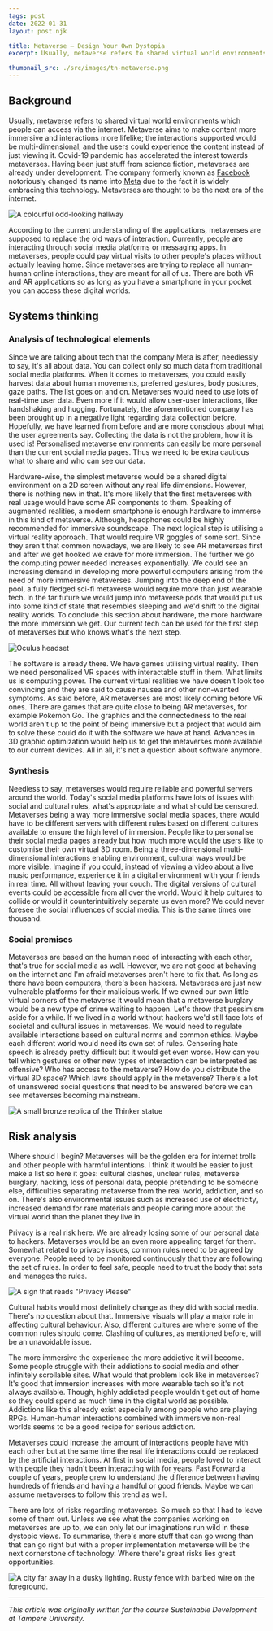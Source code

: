 ```yaml
--- 
tags: post
date: 2022-01-31
layout: post.njk

title: Metaverse — Design Your Own Dystopia
excerpt: Usually, metaverse refers to shared virtual world environments which people can access via the internet. Metaverse aims to make content more immersive and interactions more lifelike; the interactions supported would be multi-dimensional, and the users could experience the content instead of just viewing it.

thumbnail_src: ./src/images/tn-metaverse.png
---
```


## Background

Usually, [metaverse](https://en.wikipedia.org/wiki/Metaverse) refers to shared virtual world environments which people can access via the internet. Metaverse aims to make content more immersive and interactions more lifelike; the interactions supported would be multi-dimensional, and the users could experience the content instead of just viewing it. Covid-19 pandemic has accelerated the interest towards metaverses. Having been just stuff from science fiction, metaverses are already under development. The company formerly known as [Facebook](http://fb.com/) notoriously changed its name into [Meta](https://about.facebook.com/meta/) due to the fact it is widely embracing this technology. Metaverses are thought to be the next era of the internet.

![A colourful odd-looking hallway](https://miro.medium.com/v2/resize:fit:720/format:webp/0*JvKdudGQZD-ONSUM "Photo by Efe Kurnaz on Unsplash")

According to the current understanding of the applications, metaverses are supposed to replace the old ways of interaction. Currently, people are interacting through social media platforms or messaging apps. In metaverses, people could pay virtual visits to other people's places without actually leaving home. Since metaverses are trying to replace all human-human online interactions, they are meant for all of us. There are both VR and AR applications so as long as you have a smartphone in your pocket you can access these digital worlds.

## Systems thinking

### Analysis of technological elements

Since we are talking about tech that the company Meta is after, needlessly to say, it's all about data. You can collect only so much data from traditional social media platforms. When it comes to metaverses, you could easily harvest data about human movements, preferred gestures, body postures, gaze paths. The list goes on and on. Metaverses would need to use lots of real-time user data. Even more if it would allow user-user interactions, like handshaking and hugging. Fortunately, the aforementioned company has been brought up in a negative light regarding data collection before. Hopefully, we have learned from before and are more conscious about what the user agreements say. Collecting the data is not the problem, how it is used is! Personalised metaverse environments can easily be more personal than the current social media pages. Thus we need to be extra cautious what to share and who can see our data.

Hardware-wise, the simplest metaverse would be a shared digital environment on a 2D screen without any real life dimensions. However, there is nothing new in that. It's more likely that the first metaverses with real usage would have some AR components to them. Speaking of augmented realities, a modern smartphone is enough hardware to immerse in this kind of metaverse. Although, headphones could be highly recommended for immersive soundscape. The next logical step is utilising a virtual reality approach. That would require VR goggles of some sort. Since they aren't that common nowadays, we are likely to see AR metaverses first and after we get hooked we crave for more immersion. The further we go the computing power needed increases exponentially. We could see an increasing demand in developing more powerful computers arising from the need of more immersive metaverses. Jumping into the deep end of the pool, a fully fledged sci-fi metaverse would require more than just wearable tech. In the far future we would jump into metaverse pods that would put us into some kind of state that resembles sleeping and we'd shift to the digital reality worlds. To conclude this section about hardware, the more hardware the more immersion we get. Our current tech can be used for the first step of metaverses but who knows what's the next step.

![Oculus headset](https://miro.medium.com/v2/resize:fit:720/format:webp/0*K-suutgKzKCCjNd6 "Photo by Remy Gieling on Unsplash")

The software is already there. We have games utilising virtual reality. Then we need personalised VR spaces with interactable stuff in them. What limits us is computing power. The current virtual realities we have doesn't look too convincing and they are said to cause nausea and other non-wanted symptoms. As said before, AR metaverses are most likely coming before VR ones. There are games that are quite close to being AR metaverses, for example Pokemon Go. The graphics and the connectedness to the real world aren't up to the point of being immersive but a project that would aim to solve these could do it with the software we have at hand. Advances in 3D graphic optimization would help us to get the metaverses more available to our current devices. All in all, it's not a question about software anymore.

### Synthesis

Needless to say, metaverses would require reliable and powerful servers around the world. Today's social media platforms have lots of issues with social and cultural rules, what's appropriate and what should be censored. Metaverses being a way more immersive social media spaces, there would have to be different servers with different rules based on different cultures available to ensure the high level of immersion. People like to personalise their social media pages already but how much more would the users like to customise their own virtual 3D room. Being a three-dimensional multi-dimensional interactions enabling environment, cultural ways would be more visible. Imagine if you could, instead of viewing a video about a live music performance, experience it in a digital environment with your friends in real time. All without leaving your couch. The digital versions of cultural events could be accessible from all over the world. Would it help cultures to collide or would it counterintuitively separate us even more? We could never foresee the social influences of social media. This is the same times one thousand.

### Social premises

Metaverses are based on the human need of interacting with each other, that's true for social media as well. However, we are not good at behaving on the internet and I'm afraid metaverses aren't here to fix that. As long as there have been computers, there's been hackers. Metaverses are just new vulnerable platforms for their malicious work. If we owned our own little virtual corners of the metaverse it would mean that a metaverse burglary would be a new type of crime waiting to happen. Let's throw that pessimism aside for a while. If we lived in a world without hackers we'd still face lots of societal and cultural issues in metaverses. We would need to regulate available interactions based on cultural norms and common ethics. Maybe each different world would need its own set of rules. Censoring hate speech is already pretty difficult but it would get even worse. How can you tell which gestures or other new types of interaction can be interpreted as offensive? Who has access to the metaverse? How do you distribute the virtual 3D space? Which laws should apply in the metaverse? There's a lot of unanswered social questions that need to be answered before we can see metaverses becoming mainstream.

![A small bronze replica of the Thinker statue](https://miro.medium.com/v2/resize:fit:720/format:webp/0*PQTrVW4Ch1uwjekf "Photo by Tingey Injury Law Firm on Unsplash")

## Risk analysis

Where should I begin? Metaverses will be the golden era for internet trolls and other people with harmful intentions. I think it would be easier to just make a list so here it goes: cultural clashes, unclear rules, metaverse burglary, hacking, loss of personal data, people pretending to be someone else, difficulties separating metaverse from the real world, addiction, and so on. There's also environmental issues such as increased use of electricity, increased demand for rare materials and people caring more about the virtual world than the planet they live in.

Privacy is a real risk here. We are already losing some of our personal data to hackers. Metaverses would be an even more appealing target for them. Somewhat related to privacy issues, common rules need to be agreed by everyone. People need to be monitored continuously that they are following the set of rules. In order to feel safe, people need to trust the body that sets and manages the rules.

![A sign that reads "Privacy Please"](https://miro.medium.com/v2/resize:fit:720/format:webp/0*eNSNEROwFNBV5zk- "Photo by Jason Dent on Unsplash")

Cultural habits would most definitely change as they did with social media. There's no question about that. Immersive visuals will play a major role in affecting cultural behaviour. Also, different cultures are where some of the common rules should come. Clashing of cultures, as mentioned before, will be an unavoidable issue.

The more immersive the experience the more addictive it will become. Some people struggle with their addictions to social media and other infinitely scrollable sites. What would that problem look like in metaverses? It's good that immersion increases with more wearable tech so it's not always available. Though, highly addicted people wouldn't get out of home so they could spend as much time in the digital world as possible. Addictions like this already exist especially among people who are playing RPGs. Human-human interactions combined with immersive non-real worlds seems to be a good recipe for serious addiction.

Metaverses could increase the amount of interactions people have with each other but at the same time the real life interactions could be replaced by the artificial interactions. At first in social media, people loved to interact with people they hadn't been interacting with for years. Fast Forward a couple of years, people grew to understand the difference between having hundreds of friends and having a handful or good friends. Maybe we can assume metaverses to follow this trend as well.

There are lots of risks regarding metaverses. So much so that I had to leave some of them out. Unless we see what the companies working on metaverses are up to, we can only let our imaginations run wild in these dystopic views. To summarise, there's more stuff that can go wrong than that can go right but with a proper implementation metaverse will be the next cornerstone of technology. Where there's great risks lies great opportunities.

![A city far away in a dusky lighting. Rusty fence with barbed wire on the foreground.](https://miro.medium.com/v2/resize:fit:720/format:webp/0*57JCpS7FeGzWaYEO "Photo by Daniel Lincoln on Unsplash")

---

*This article was originally written for the course Sustainable Development at Tampere University.*